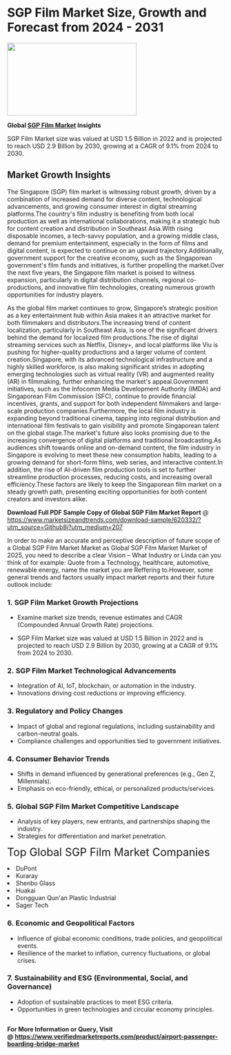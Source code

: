 <H1>SGP Film Market Size, Growth and Forecast from 2024 - 2031</H1><img class="aligncenter size-medium wp-image-584254" src="https://thirdeyenews.in/wp-content/uploads/2024/09/Global-Market-Research-300x168.jpeg" alt="" width="300" height="168" /><p><strong>Global&nbsp;<a href="https://www.marketsizeandtrends.com/download-sample/620332/?utm_source=Github8j?utm_medium=207">SGP Film Market</a> Insights</strong></p><p>SGP Film Market size was valued at USD 1.5 Billion in 2022 and is projected to reach USD 2.9 Billion by 2030, growing at a CAGR of 9.1% from 2024 to 2030.</p><p><h2>Market Growth Insights</h2> <p>The Singapore (SGP) film market is witnessing robust growth, driven by a combination of increased demand for diverse content, technological advancements, and growing consumer interest in digital streaming platforms.The country's film industry is benefiting from both local production as well as international collaborations, making it a strategic hub for content creation and distribution in Southeast Asia.With rising disposable incomes, a tech-savvy population, and a growing middle class, demand for premium entertainment, especially in the form of films and digital content, is expected to continue on an upward trajectory.Additionally, government support for the creative economy, such as the Singaporean government's film funds and initiatives, is further propelling the market.Over the next five years, the Singapore film market is poised to witness expansion, particularly in digital distribution channels, regional co-productions, and innovative film technologies, creating numerous growth opportunities for industry players.</p> <p>As the global film market continues to grow, Singapore’s strategic position as a key entertainment hub within Asia makes it an attractive market for both filmmakers and distributors.The increasing trend of content localization, particularly in Southeast Asia, is one of the significant drivers behind the demand for localized film productions.The rise of digital streaming services such as Netflix, Disney+, and local platforms like Viu is pushing for higher-quality productions and a larger volume of content creation.Singapore, with its advanced technological infrastructure and a highly skilled workforce, is also making significant strides in adopting emerging technologies such as virtual reality (VR) and augmented reality (AR) in filmmaking, further enhancing the market's appeal.Government initiatives, such as the Infocomm Media Development Authority (IMDA) and Singaporean Film Commission (SFC), continue to provide financial incentives, grants, and support for both independent filmmakers and large-scale production companies.Furthermore, the local film industry is expanding beyond traditional cinema, tapping into regional distribution and international film festivals to gain visibility and promote Singaporean talent on the global stage.The market's future also looks promising due to the increasing convergence of digital platforms and traditional broadcasting.As audiences shift towards online and on-demand content, the film industry in Singapore is evolving to meet these new consumption habits, leading to a growing demand for short-form films, web series, and interactive content.In addition, the rise of AI-driven film production tools is set to further streamline production processes, reducing costs, and increasing overall efficiency.These factors are likely to keep the Singaporean film market on a steady growth path, presenting exciting opportunities for both content creators and investors alike.</p> <p><span class=""><strong>Download Full PDF Sample Copy of Global SGP Film Market Report</strong> @ <a href="https://www.marketsizeandtrends.com/download-sample/620332/?utm_source=Github8j?utm_medium=207" target="_blank">https://www.marketsizeandtrends.com/download-sample/620332/?utm_source=Github8j?utm_medium=207</a></span></p><p>In order to make an accurate and perceptive description of future scope of a Global&nbsp;SGP Film Market Market as Global&nbsp;SGP Film Market Market of 2025, you need to describe a clear Vision &ndash; What Industry or Linda can you think of for example: Quote from a Technology, healthcare, automotive, renewable energy, name the market you are Reffering to.However, some general trends and factors usually impact market reports and their future outlook include:</p><h3>1.&nbsp;<strong>SGP Film Market Growth Projections</strong></h3><ul><li>Examine market size trends, revenue estimates and CAGR (Compounded Annual Growth Rate) projections.</li><li><p>SGP Film Market size was valued at USD 1.5 Billion in 2022 and is projected to reach USD 2.9 Billion by 2030, growing at a CAGR of 9.1% from 2024 to 2030.</p></li></ul><h3>2.&nbsp;<strong>SGP Film Market Technological Advancements</strong></h3><ul><li>Integration of AI, IoT, blockchain, or automation in the industry.</li><li>Innovations driving cost reductions or improving efficiency.</li></ul><h3>3.&nbsp;<strong>Regulatory and Policy Changes</strong></h3><ul><li>Impact of global and regional regulations, including sustainability and carbon-neutral goals.</li><li>Compliance challenges and opportunities tied to government initiatives.</li></ul><h3>4.&nbsp;<strong>Consumer Behavior Trends</strong></h3><ul><li>Shifts in demand influenced by generational preferences (e.g., Gen Z, Millennials).</li><li>Emphasis on eco-friendly, ethical, or personalized products/services.</li></ul><h3>5.&nbsp;<strong>Global SGP Film Market Competitive Landscape</strong></h3><ul><li>Analysis of key players, new entrants, and partnerships shaping the industry.</li><li>Strategies for differentiation and market penetration.</li></ul><p data-pm-slice="1 1 []"><span style="color: inherit; font-family: inherit; font-size: 25px;">Top Global SGP Film Market Companies</span></p><div class="" data-test-id=""><p><li>DuPont</li><li> Kuraray</li><li> Shenbo Glass</li><li> Huakai</li><li> Dongguan Qun'an Plastic Industrial</li><li> Sager Tech</li></p></div><h3>6.&nbsp;<strong>Economic and Geopolitical Factors</strong></h3><ul><li>Influence of global economic conditions, trade policies, and geopolitical events.</li><li>Resilience of the market to inflation, currency fluctuations, or global crises.</li></ul><h3>7.&nbsp;<strong>Sustainability and ESG (Environmental, Social, and Governance)</strong></h3><ul><li>Adoption of sustainable practices to meet ESG criteria.</li><li>Opportunities in green technologies and circular economy principles.</li></ul><h2><strong style="font-size: 14px;">For More Information or Query, Visit @&nbsp;</strong><a style="background-color: #ffffff; font-size: 14px;" href="https://www.marketsizeandtrends.com/report/sgp-film-market/" target="_blank">https://www.verifiedmarketreports.com/product/airport-passenger-boarding-bridge-market</a></h2>